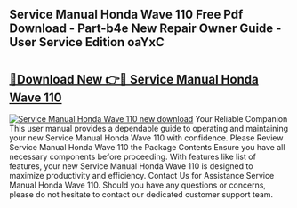 ## Service Manual Honda Wave 110 Free Pdf Download - Part-b4e New Repair Owner Guide - User Service Edition oaYxC

# <h2><a href="http://bc47162.oget.top/?id=Service+Manual+Honda+Wave+110">🔗Download New 👉🔴 Service Manual Honda Wave 110</a></h2>

[![Service Manual Honda Wave 110 new download](https://i.imgur.com/5g1atiW.png)](http://bc47162.oget.top/?id=Service+Manual+Honda+Wave+110)
Your Reliable Companion This user manual provides a dependable guide to operating and maintaining your new Service Manual Honda Wave 110 with confidence. Please Review Service Manual Honda Wave 110 the Package Contents Ensure you have all necessary components before proceeding. With features like list of features, your new Service Manual Honda Wave 110 is designed to maximize productivity and efficiency. Contact Us for Assistance Service Manual Honda Wave 110. Should you have any questions or concerns, please do not hesitate to contact our dedicated customer support team.
